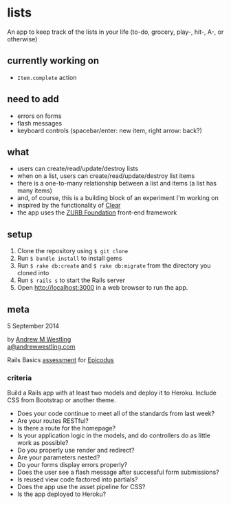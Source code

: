 # lists

An app to keep track of the lists in your life (to-do, grocery, play-, hit-, A-, or otherwise)

## currently working on

* `Item.complete` action

## need to add

* errors on forms
* flash messages
* keyboard controls (spacebar/enter: new item, right arrow: back?)

## what

* users can create/read/update/destroy lists
* when on a list, users can create/read/update/destroy list items
* there is a one-to-many relationship between a list and items (a list has many items)
* and, of course, this is a building block of an experiment I'm working on
* inspired by the functionality of [Clear](http://realmacsoftware.com/clear)
* the app uses the [ZURB Foundation](http://foundation.zurb.com) front-end framework

## setup

1. Clone the repository using `$ git clone`
1. Run `$ bundle install` to install gems
1. Run `$ rake db:create` and `$ rake db:migrate` from the directory you cloned into
1. Run `$ rails s` to start the Rails server
1. Open [http://localhost:3000](http://localhost:3000/) in a web browser to run the app.

## meta

5 September 2014

by [Andrew M Westling](http://andrewwestling.com)  
a@andrewwestling.com

Rails Basics [assessment](http://www.learnhowtoprogram.com/lessons/rails-basics-assessment) for [Epicodus](http://epicodus.com)

### criteria

Build a Rails app with at least two models and deploy it to Heroku. Include CSS from Bootstrap or another theme.

* Does your code continue to meet all of the standards from last week?
* Are your routes RESTful?
* Is there a route for the homepage?
* Is your application logic in the models, and do controllers do as little work as possible?
* Do you properly use render and redirect?
* Are your parameters nested?
* Do your forms display errors properly?
* Does the user see a flash message after successful form submissions?
* Is reused view code factored into partials?
* Does the app use the asset pipeline for CSS?
* Is the app deployed to Heroku?
